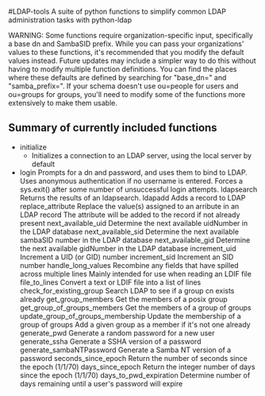 #LDAP-tools
A suite of python functions to simplify common LDAP administration tasks with python-ldap

WARNING: Some functions require organization-specific input, specifically a base dn and SambaSID prefix.
While you can pass your organizations' values to these functions, it's recommended that you modify the default values instead.
Future updates may include a simpler way to do this without having to modify multiple function definitions.
You can find the places where these defaults are defined by searching for "base_dn=" and "samba_prefix=".
If your schema doesn't use ou=people for users and ou=groups for groups, you'll need to modify some of the functions more extensively to make them usable.


Summary of currently included functions
---------------------------------------
- initialize
	- Initializes a connection to an LDAP server, using the local server by default
- login
	Prompts for a dn and password, and uses them to bind to LDAP.
	Uses anonymous authentication if no username is entered.
	Forces a sys.exit() after some number of unsuccessful login attempts.
ldapsearch
	Returns the results of an ldapsearch.
ldapadd
	Adds a record to LDAP
replace_attribute
	Replace the value(s) assigned to an arribute in an LDAP record
	The attribute will be added to the record if not already present
next_available_uid
	Determine the next available uidNumber in the LDAP database
next_available_sid
	Determine the next available sambaSID number in the LDAP database
next_available_gid
	Determine the next available gidNumber in the LDAP database
increment_uid
	Increment a UID (or GID) number
increment_sid
	Increment an SID number
handle_long_values
	Recombine any fields that have spilled across multiple lines
	Mainly intended for use when reading an LDIF file
file_to_lines
	Convert a text or LDIF file into a list of lines
check_for_existing_group
	Search LDAP to see if a group cn exists already
get_group_members
	Get the members of a posix group
get_group_of_groups_members
	Get the members of a group of groups
update_group_of_groups_membership
	Update the membership of a group of groups
	Add a given group as a member if it's not one already
generate_pwd
	Generate a random password for a new user
generate_ssha
	Generate a SSHA version of a password
generate_sambaNTPassword
	Generate a Samba NT version of a password
seconds_since_epoch
	Return the number of seconds since the epoch (1/1/70)
days_since_epoch
	Return the integer number of days since the epoch (1/1/70)
days_to_pwd_expiration
	Determine number of days remaining until a user's password will expire
